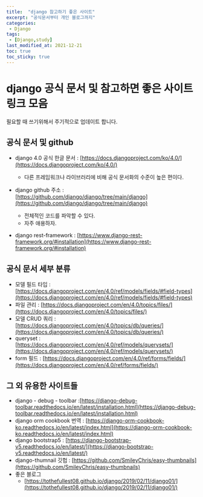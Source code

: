 ```yaml
---
title:  "django 참고하기 좋은 사이트"
excerpt: "공식문서부터 개인 블로그까지"
categories:
 - Django
tags:
 - [Django,study]
last_modified_at: 2021-12-21
toc: true
toc_sticky: true
---
```


# django 공식 문서 및 참고하면 좋은 사이트 링크 모음



필요할 때 쓰기위해서 주기적으로 업데이트 합니다.



## 공식 문서 및 github



- django 4.0 공식 한글 문서 : [https://docs.djangoproject.com/ko/4.0/](https://docs.djangoproject.com/ko/4.0/)

  - 다른 프레임워크나 라이브러리에 비해 공식 문서화의 수준이 높은 편이다.

- django github 주소 : [https://github.com/django/django/tree/main/django](https://github.com/django/django/tree/main/django)

  - 전체적인 코드를 파악할 수 있다.
  - 자주 애용하자.
- django rest-framework : [https://www.django-rest-framework.org/#installation](https://www.django-rest-framework.org/#installation)

  

## 공식 문서 세부 분류



- 모델 필드 타입 : [https://docs.djangoproject.com/en/4.0/ref/models/fields/#field-types](https://docs.djangoproject.com/en/4.0/ref/models/fields/#field-types)
- 파일 관리 : [https://docs.djangoproject.com/en/4.0/topics/files/](https://docs.djangoproject.com/en/4.0/topics/files/)
- 모델 CRUD 쿼리 : [https://docs.djangoproject.com/en/4.0/topics/db/queries/](https://docs.djangoproject.com/en/4.0/topics/db/queries/)
- queryset : [https://docs.djangoproject.com/en/4.0/ref/models/querysets/](https://docs.djangoproject.com/en/4.0/ref/models/querysets/)
- form 필드 : [https://docs.djangoproject.com/en/4.0/ref/forms/fields/](https://docs.djangoproject.com/en/4.0/ref/forms/fields/)




## 그 외 유용한 사이트들



- django - debug - toolbar :[https://django-debug-toolbar.readthedocs.io/en/latest/installation.html](https://django-debug-toolbar.readthedocs.io/en/latest/installation.html)
- django orm cookbook 번역 : [https://django-orm-cookbook-ko.readthedocs.io/en/latest/index.html](https://django-orm-cookbook-ko.readthedocs.io/en/latest/index.html)
- django bootstrap5 : [https://django-bootstrap-v5.readthedocs.io/en/latest/](https://django-bootstrap-v5.readthedocs.io/en/latest/)
- django-thumnail 깃헙 : [https://github.com/SmileyChris/easy-thumbnails](https://github.com/SmileyChris/easy-thumbnails)
- 좋은 블로그 
  - [https://tothefullest08.github.io/django/2019/02/11/django01/](https://tothefullest08.github.io/django/2019/02/11/django01/)

